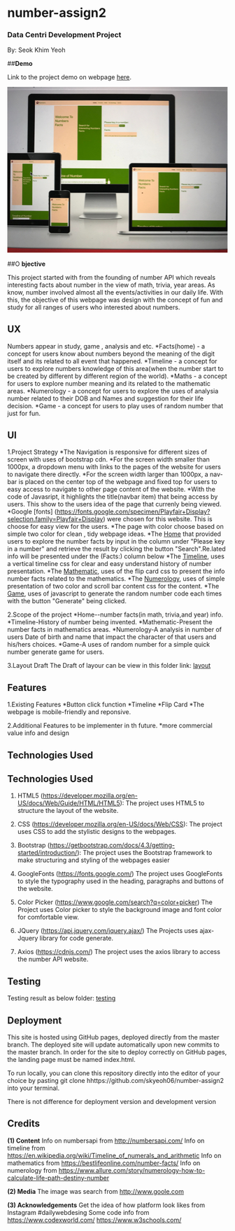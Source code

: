 # **number-assign2**

### Data Centri Development Project

By: Seok Khim Yeoh

##**Demo**

Link to the project demo on webpage [here](https://skyeoh06.github.io/number-assign2/).

![Desktop image](https://github.com/skyeoh06/number-assign2/blob/master/testing/responsive.jpg)

##O **bjective**

This project started with from the founding of number API which reveals interesting facts about number in the view of math, trivia, year areas. As know, number involved almost all the events/activities in our daily life.
With this, the objective of this webpage was design with the concept of fun and study for all ranges of users who interested about numbers.

## **UX**
Numbers appear in study, game , analysis and etc. 
*Facts(home) - a concept for users know about numbers beyond the meaning of the digit itself and its related to all event that happened.
*Timeline - a concept for users to explore numbers knowledge of this area(when the number start to be created by different by different region of the world).
*Maths - a concept for users to explore number meaning and its related to the mathematic areas.
*Numerology - a concept for users to explore the uses of analysia number related to their DOB and Names and suggestion for their life decision.
*Game - a concept for users to play uses of random number that just for fun.


## **UI**
1.Project Strategy
*The Navigation is responsive for different sizes of screen with uses of bootstrap cdn. 
*For the screen width smaller than 1000px, a dropdown menu with links to the pages of the website for users to navigate there directly.
*For the screen width larger than 1000px, a nav-bar is placed on the center top of the webpage and fixed top for users to easy access to navigate to other page content of the website.
*With the code of Javasript, it highlights the title(navbar item) that being access by users. This show to the users idea of the page that currenly being viewed.
*Google [fonts] (https://fonts.google.com/specimen/Playfair+Display?selection.family=Playfair+Display) were chosen for this website. This is choose for easy view for the users.
*The page with color choose based on simple two color for clean , tidy webpage ideas.
*The [Home](https://skyeoh06.github.io/number-assign2/#home) that provided users to explore the number facts by input in the column under "Please key in a number" and retrieve the result by clicking the button "Search".Re.lated info will be presented under the (Facts:) column below
*The [Timeline](https://skyeoh06.github.io/number-assign2/#timeline), uses a vertical timeline css for clear and easy understand history of number presentation.
*The [Mathematic](https://skyeoh06.github.io/number-assign2/#mathematic), uses of the flip card css to present the info number facts related to the mathematics.
*The [Numerology](https://skyeoh06.github.io/number-assign2/#numerology), uses of simple presentation of two color and scroll bar content css for the content.
*The [Game](https://skyeoh06.github.io/number-assign2/#game), uses of javascript to generate the random number code each times with the button "Generate" being clicked.

2.Scope of the project
*Home--number facts(in math, trivia,and year) info.
*Timeline-History of number being invented.
*Mathematic-Present the number facts in mathematics areas.
*Numerology-A analysis in number of users Date of birth and name that impact the character of that users and his/hers choices.
*Game-A uses of random number for a simple quick number generate game for users.

3.Layout Draft
The Draft of layour can be view in this folder link:
[layout](https://github.com/skyeoh06/number-assign2/tree/master/XD-layout%20draft)

## **Features**
1.Existing Features
*Button click function
*Timeline
*Flip Card
*The webpage is mobile-friendly and reponsive.

2.Additional Features to be implementer in th future.
*more commercial value info and design

## **Technologies Used**
## **Technologies Used**
1. HTML5 (https://developer.mozilla.org/en-US/docs/Web/Guide/HTML/HTML5): The project uses HTML5 to structure the layout of the website.

2. CSS (https://developer.mozilla.org/en-US/docs/Web/CSS): The project uses CSS to add the stylistic designs to the webpages.

3. Bootstrap (https://getbootstrap.com/docs/4.3/getting-started/introduction/): The project uses the Bootstrap framework to make structuring and styling of the webpages easier

4. GoogleFonts (https://fonts.google.com/) The project uses GoogleFonts to style the typography used in the heading, paragraphs and buttons of the website.

5. Color Picker (https://www.google.com/search?q=color+picker) The Project uses Color picker to style the background image and font color for comfortable view.

6. JQuery (https://api.jquery.com/jquery.ajax/) The Projects uses ajax-Jquery library for code generate.

7. Axios (https://cdnjs.com/) The project uses the axios library to access the number API website.

## **Testing**
Testing result as below folder:
[testing](https://github.com/skyeoh06/number-assign2/tree/master/testing)

## **Deployment**
This site is hosted using GitHub pages, deployed directly from the master branch. The deployed site will update automatically upon new commits to the master branch. In order for the site to deploy correctly on GitHub pages, the landing page must be named index.html.

To run locally, you can clone this repository directly into the editor of your choice by pasting git clone hhttps://github.com/skyeoh06/number-assign2 into your terminal.

There is not difference for deployment version and development version

## **Credits**
**(1) Content**
Info on numbersapi from http://numbersapi.com/
Info on timeline from https://en.wikipedia.org/wiki/Timeline_of_numerals_and_arithmetic
Info on mathematics from https://bestlifeonline.com/number-facts/
Info on numerology from https://www.allure.com/story/numerology-how-to-calculate-life-path-destiny-number

**(2) Media**
The image was search from http://www.goole.com 

**(3) Acknowledgements**
Get the idea of how platform look likes from Instagram #dailywebdesing
Some code info from https://www.codexworld.com/ https://www.w3schools.com/

